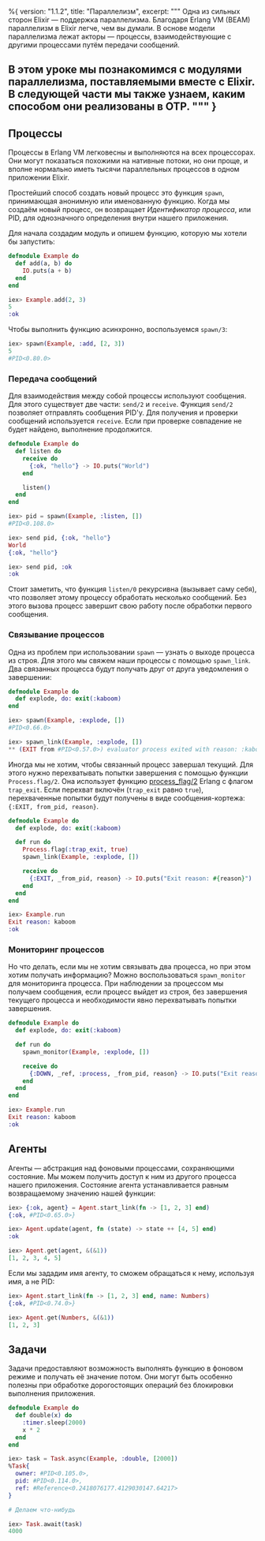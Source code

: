 %{
  version: "1.1.2",
  title: "Параллелизм",
  excerpt: """
  Одна из сильных сторон Elixir — поддержка параллелизма.
  Благодаря Erlang VM (BEAM) параллелизм в Elixir легче, чем вы думали.
  В основе модели параллелизма лежат акторы — процессы, взаимодействующие с другими процессами путём передачи сообщений.

  В этом уроке мы познакомимся с модулями параллелизма, поставляемыми вместе с Elixir.
  В следующей части мы также узнаем, каким способом они реализованы в OTP.
  """
}
---

## Процессы

Процессы в Erlang VM легковесны и выполняются на всех процессорах.
Они могут показаться похожими на нативные потоки, но они проще, и вполне нормально иметь тысячи параллельных процессов в одном приложении Elixir.

Простейший способ создать новый процесс это функция `spawn`, принимающая анонимную или именованную функцию.
Когда мы создаём новый процесс, он возвращает _Идентификатор процесса_, или PID, для однозначного определения внутри нашего приложения.

Для начала создадим модуль и опишем функцию, которую мы хотели бы запустить:

```elixir
defmodule Example do
  def add(a, b) do
    IO.puts(a + b)
  end
end

iex> Example.add(2, 3)
5
:ok
```

Чтобы выполнить функцию асинхронно, воспользуемся `spawn/3`:

```elixir
iex> spawn(Example, :add, [2, 3])
5
#PID<0.80.0>
```

### Передача сообщений

Для взаимодействия между собой процессы используют сообщения.
Для этого существует две части: `send/2` и `receive`.
Функция `send/2` позволяет отправлять сообщения PID'y.
Для получения и проверки сообщений используется `receive`.
Если при проверке совпадение не будет найдено, выполнение продолжится.

```elixir
defmodule Example do
  def listen do
    receive do
      {:ok, "hello"} -> IO.puts("World")
    end

    listen()
  end
end

iex> pid = spawn(Example, :listen, [])
#PID<0.108.0>

iex> send pid, {:ok, "hello"}
World
{:ok, "hello"}

iex> send pid, :ok
:ok
```

Стоит заметить, что функция `listen/0` рекурсивна (вызывает саму себя), что позволяет этому процессу обработать несколько сообщений.
Без этого вызова процесс завершит свою работу после обработки первого сообщения.

### Связывание процессов

Одна из проблем при использовании `spawn` — узнать о выходе процесса из строя.
Для этого мы свяжем наши процессы с помощью `spawn_link`.
Два связанных процесса будут получать друг от друга уведомления о завершении:

```elixir
defmodule Example do
  def explode, do: exit(:kaboom)
end

iex> spawn(Example, :explode, [])
#PID<0.66.0>

iex> spawn_link(Example, :explode, [])
** (EXIT from #PID<0.57.0>) evaluator process exited with reason: :kaboom
```

Иногда мы не хотим, чтобы связанный процесс завершал текущий.
Для этого нужно перехватывать попытки завершения с помощью функции `Process.flag/2`.
Она использует функцию [process_flag/2](http://erlang.org/doc/man/erlang.html#process_flag-2) Erlang с флагом `trap_exit`. Если перехват включён (`trap_exit` равно `true`), перехваченные попытки будут получены в виде сообщения-кортежа: `{:EXIT, from_pid, reason}`.

```elixir
defmodule Example do
  def explode, do: exit(:kaboom)

  def run do
    Process.flag(:trap_exit, true)
    spawn_link(Example, :explode, [])

    receive do
      {:EXIT, _from_pid, reason} -> IO.puts("Exit reason: #{reason}")
    end
  end
end

iex> Example.run
Exit reason: kaboom
:ok
```

### Мониторинг процессов

Но что делать, если мы не хотим связывать два процесса, но при этом хотим получать информацию? Можно воспользоваться `spawn_monitor` для мониторинга процесса.
При наблюдении за процессом мы получаем сообщения, если процесс выйдет из строя, без завершения текущего процесса и необходимости явно перехватывать попытки завершения.

```elixir
defmodule Example do
  def explode, do: exit(:kaboom)

  def run do
    spawn_monitor(Example, :explode, [])

    receive do
      {:DOWN, _ref, :process, _from_pid, reason} -> IO.puts("Exit reason: #{reason}")
    end
  end
end

iex> Example.run
Exit reason: kaboom
:ok
```

## Агенты

Агенты — абстракция над фоновыми процессами, сохраняющими состояние.
Мы можем получить доступ к ним из другого процесса нашего приложения.
Состояние агента устанавливается равным возвращаемому значению нашей функции:

```elixir
iex> {:ok, agent} = Agent.start_link(fn -> [1, 2, 3] end)
{:ok, #PID<0.65.0>}

iex> Agent.update(agent, fn (state) -> state ++ [4, 5] end)
:ok

iex> Agent.get(agent, &(&1))
[1, 2, 3, 4, 5]
```

Если мы зададим имя агенту, то сможем обращаться к нему, используя имя, а не PID:

```elixir
iex> Agent.start_link(fn -> [1, 2, 3] end, name: Numbers)
{:ok, #PID<0.74.0>}

iex> Agent.get(Numbers, &(&1))
[1, 2, 3]
```

## Задачи

Задачи предоставляют возможность выполнять функцию в фоновом режиме и получать её значение потом.
Они могут быть особенно полезны при обработке дорогостоящих операций без блокировки выполнения приложения.

```elixir
defmodule Example do
  def double(x) do
    :timer.sleep(2000)
    x * 2
  end
end

iex> task = Task.async(Example, :double, [2000])
%Task{
  owner: #PID<0.105.0>,
  pid: #PID<0.114.0>,
  ref: #Reference<0.2418076177.4129030147.64217>
}

# Делаем что-нибудь

iex> Task.await(task)
4000
```
